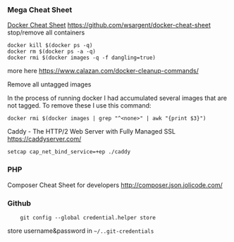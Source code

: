 ### Mega Cheat Sheet

[Docker Cheat Sheet](https://github.com/wsargent/docker-cheat-sheet) https://github.com/wsargent/docker-cheat-sheet  
stop/remove all containers  

    
    docker kill $(docker ps -q)
    docker rm $(docker ps -a -q)
    docker rmi $(docker images -q -f dangling=true) 

more here https://www.calazan.com/docker-cleanup-commands/  
    
    
Remove all untagged images

In the process of running docker I had accumulated several images that are not tagged. To remove these I use this command:

`docker rmi $(docker images | grep "^<none>" | awk "{print $3}")`





Caddy - The HTTP/2 Web Server with Fully Managed SSL https://caddyserver.com/

    setcap cap_net_bind_service=+ep ./caddy


### PHP

Composer Cheat Sheet for developers http://composer.json.jolicode.com/

### Github

        git config --global credential.helper store

store username&password in `~/..git-credentials`
